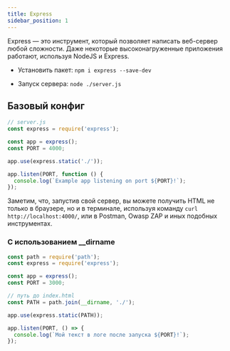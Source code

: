 ```yaml
---
title: Express
sidebar_position: 1
---
```


Express — это инструмент, который позволяет написать веб-сервер любой сложности. Даже некоторые высоконагруженные приложения работают, используя NodeJS и Express.

- Установить пакет: ```npm i express --save-dev ```

- Запуск сервера: ```node ./server.js ```

## Базовый конфиг

```js title="server.js"
// server.js
const express = require('express');

const app = express();
const PORT = 4000;

app.use(express.static('./'));

app.listen(PORT, function () {
  console.log(`Example app listening on port ${PORT}!`);
});
```

Заметим, что, запустив свой сервер, вы можете получить HTML не только в браузере, но и в терминале, используя команду ```curl http://localhost:4000/```, или в Postman, Owasp ZAP и иных подобных инструментах.

### С использованием __dirname

```js title="server.js"
const path = require('path');
const express = require('express');

const app = express();
const PORT = 3000;

// путь до index.html
const PATH = path.join(__dirname, './');

app.use(express.static(PATH));

app.listen(PORT, () => {
  console.log(`Мой текст в логе после запуска ${PORT}!`);
});
```
